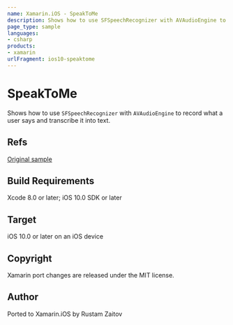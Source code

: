 ```yaml
---
name: Xamarin.iOS - SpeakToMe
description: Shows how to use SFSpeechRecognizer with AVAudioEngine to record what a user says and transcribe it into text. Refs Original sample Build...
page_type: sample
languages:
- csharp
products:
- xamarin
urlFragment: ios10-speaktome
---
```

# SpeakToMe

Shows how to use `SFSpeechRecognizer` with `AVAudioEngine` to record what a user says and transcribe it into text.

## Refs
[Original sample](https://developer.apple.com/library/prerelease/content/samplecode/SpeakToMe/Introduction/Intro.html#//apple_ref/doc/uid/TP40017110)

## Build Requirements

Xcode 8.0 or later; iOS 10.0 SDK or later

## Target
iOS 10.0 or later on an iOS device

## Copyright

Xamarin port changes are released under the MIT license.

## Author

Ported to Xamarin.iOS by Rustam Zaitov
